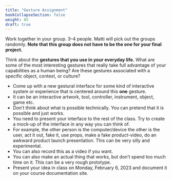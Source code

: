 ```yaml
---
title: "Gesture Assignment"
bookCollapseSection: false
weight: 85
draft: true
---
```


Work together in your group. 3–4 people. Matti will pick out the groups randomly. **Note that this group does not have to be the one for your final project.**

Think about the **gestures that you use in your everyday life.** What are some of the most interesting gestures that really take full advantage of your capabilities as a human being? Are these gestures associated with a specific object, context, or culture?

- Come up with a new gestural interface for some kind of interactive system or experience that is centered around this **one** gesture.
- It can be an interactive artwork, tool, controller, instrument, object, game etc.
- Don’t think about what is possible technically. You can pretend that it is possible and just works.
- You need to present your interface to the rest of the class. Try to create a mock-up of the interface in any way you can think of.
- For example, the other person is the computer/device the other is the user, act it out, fake it, use props, make a fake product-video, do an awkward product launch presentation. This can be very silly and experimental.
- You can also record this as a video if you want.
- You can also make an actual thing that works, but don’t spend too much time on it. This can be a very rough prototype.
- Present your idea in class on Monday, February 6, 2023 and document it on your course documentation site.
